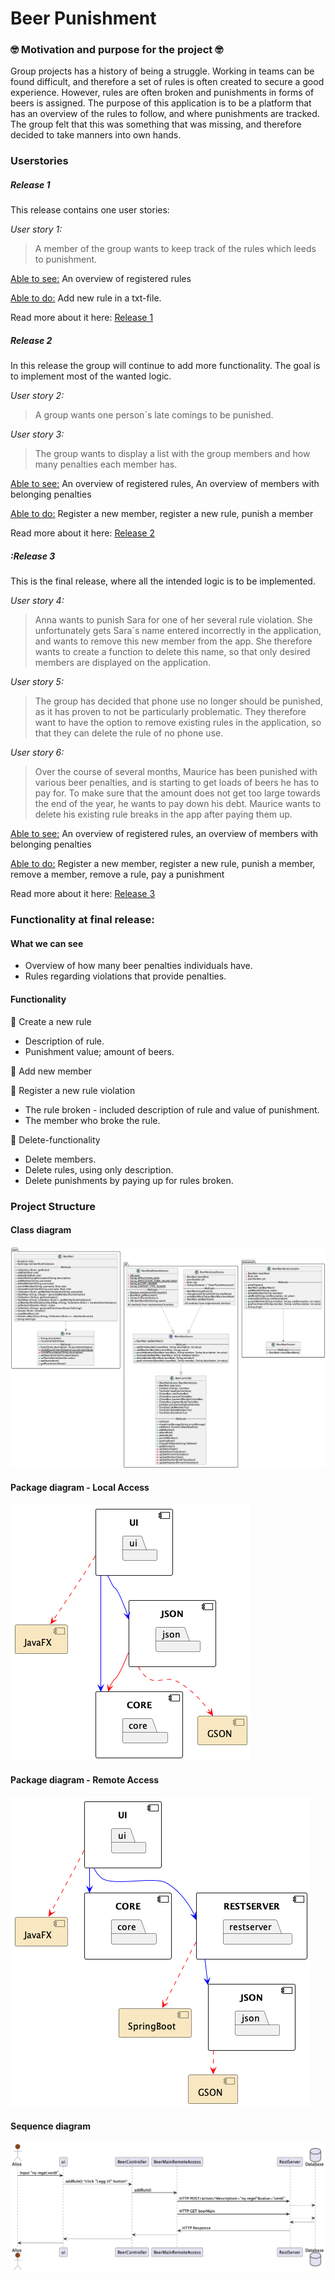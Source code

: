 # Beer Punishment
### :nerd_face:  Motivation and purpose for the project :nerd_face: 
Group projects has a history of being a struggle. Working in teams can be found difficult, and therefore a set of rules is often created to secure a good experience. 
However, rules are often broken and punishments in forms of beers is assigned. 
The purpose of this application is to be a platform that has an overview of the rules to follow, and where punishments are tracked.
The group felt that this was something that was missing, and therefore decided to take manners into own hands. 



### Userstories

##### Release 1
This release contains one user stories:

*User story 1:*
>A member of the group wants to keep track of the rules which leeds to punishment.

<ins>Able to see:</ins> An overview of registered rules

<ins>Able to do:</ins> Add new rule in a txt-file.

Read more about it here: [Release 1](./docs/release1/release1.md)

##### Release 2
In this release the group will continue to add more functionality. The goal is to implement most of the wanted logic.

*User story 2:*
>A group wants one person´s late comings to be punished.

*User story 3:*
>The group wants to display a list with the group members and how many penalties each member has.

<ins>Able to see:</ins> An overview of registered rules, An overview of members with belonging penalties

<ins>Able to do:</ins> Register a new member, register a new rule, punish a member

Read more about it here: [Release 2](./docs/release2/release2.md)


##### :Release 3
This is the final release, where all the intended logic is to be implemented.

*User story 4:*
> Anna wants to punish Sara for one of her several rule violation. She unfortunately gets Sara´s name entered incorrectly in the application, and wants to remove this new member from the app. She therefore wants to create a function to delete this name,
so that only desired members are displayed on the application.

*User story 5:*
> The group has decided that phone use no longer should be punished, as it has proven to not be particularly problematic. They therefore want to have the option to remove existing rules in the application,
so that they can delete the rule of no phone use.

*User story 6:*
> Over the course of several months, Maurice has been punished with various beer penalties, and is starting to get loads of beers he has to pay for. To make sure that the amount does not get too large towards the end of the year, he wants to pay down his debt. Maurice wants to delete
his existing rule breaks in the app after paying them up.

<ins>Able to see:</ins> An overview of registered rules, an overview of members with belonging penalties

<ins>Able to do:</ins> Register a new member, register a new rule, punish a member, remove a member, remove a rule, pay a punishment

Read more about it here: [Release 3](./docs/release3/release3.md)


### Functionality at final release:


#### What we can see
* Overview of how many beer penalties individuals have.
* Rules regarding violations that provide penalties.

#### Functionality

:round_pushpin: Create a new rule
  * Description of rule.
  * Punishment value; amount of beers.

:round_pushpin: Add new member

:round_pushpin: Register a new rule violation
  * The rule broken - included description of rule and value of punishment.
  * The member who broke the rule.

:round_pushpin: Delete-functionality 
  * Delete members.
  * Delete rules, using only description.
  * Delete punishments by paying up for rules broken.


###  Project Structure


#### Class diagram

![ClassDiagramPng](ClassDiagramPng.png)

#### Package diagram - Local Access

![PackageLocalDiagramPng](PackageLocalDiagramPng.png)

#### Package diagram - Remote Access

![PackageLocalDiagramPng](PackageRemoteDiagramPng.png)

#### Sequence diagram

![SequenceDiagramPng](SequenceDiagramPng.png)




